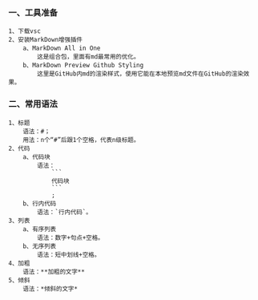 ### 一、工具准备
    1、下载vsc
    2、安装MarkDown增强插件
        a、MarkDown All in One
            这是组合包，里面有md最常用的优化。
        b、MarkDown Preview Github Styling
            这里是GitHub内md的渲染样式，使用它能在本地预览md文件在GitHub的渲染效果。
### 二、常用语法
    1、标题
        语法：#；
        用法：n个“#”后跟1个空格，代表n级标题。
    2、代码
        a、代码块
            语法：
                ```
                代码块
                ```
                ;
        b、行内代码
            语法：`行内代码`。
    3、列表
        a、有序列表
            语法：数字+句点+空格。
        b、无序列表
            语法：短中划线+空格。
    4、加粗
        语法：**加粗的文字**
    5、倾斜
        语法：*倾斜的文字*
